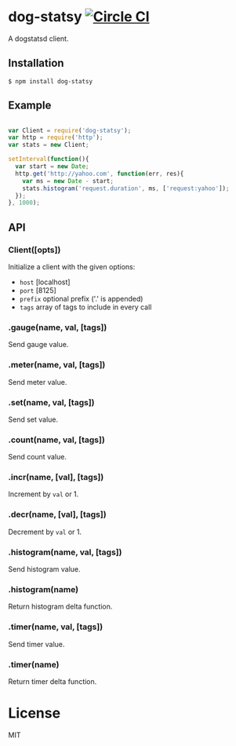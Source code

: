 # dog-statsy [![Circle CI](https://circleci.com/gh/segmentio/dog-statsy.svg?style=shield)](https://circleci.com/gh/segmentio/dog-statsy)

  A dogstatsd client.

## Installation

```
$ npm install dog-statsy
```

## Example

```js

var Client = require('dog-statsy');
var http = require('http');
var stats = new Client;

setInterval(function(){
  var start = new Date;
  http.get('http://yahoo.com', function(err, res){
    var ms = new Date - start;
    stats.histogram('request.duration', ms, ['request:yahoo']);
  });
}, 1000);

```

## API

### Client([opts])

 Initialize a client with the given options:

 - `host` [localhost]
 - `port` [8125]
 - `prefix` optional prefix ('.' is appended)
 - `tags` array of tags to include in every call

### .gauge(name, val, [tags])

  Send gauge value.

### .meter(name, val, [tags])

  Send meter value.

### .set(name, val, [tags])

  Send set value.

### .count(name, val, [tags])

  Send count value.

### .incr(name, [val], [tags])

  Increment by `val` or 1.

### .decr(name, [val], [tags])

  Decrement by `val` or 1.

### .histogram(name, val, [tags])

 Send histogram value.

### .histogram(name)

 Return histogram delta function.

### .timer(name, val, [tags])

 Send timer value.

### .timer(name)

 Return timer delta function.

# License

  MIT
